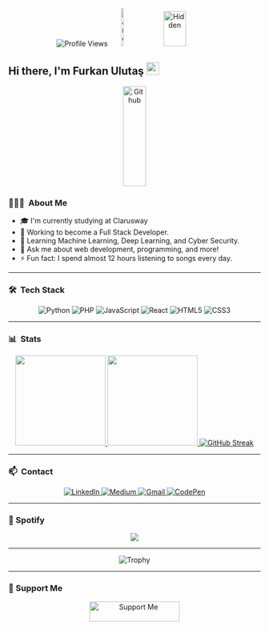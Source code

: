 <div align="center">
  <!-- Profil Görüntüleme Sayacı -->
  <img src="https://komarev.com/ghpvc/?username=d4rkn3m3s1s&color=blue" alt="Profile Views" />
  <img width="10%" height="76px" alt="AnonAlien" src="https://media2.giphy.com/media/SyaYzYOqDUE8T2Zvig/giphy.gif?cid=790b7611790edd716428737c9a1fb5fbd73838c4c87d7410&rid=giphy.gif&ct=g" />
  <img width="30%" height="70px" alt="Hidden" src="https://media1.tenor.com/images/5188ac267b55d2594531cc974e2907d0/tenor.gif?itemid=26386839" />
</div>

## Hi there, I'm Furkan Ulutaş <img src="https://media.giphy.com/media/hvRJCLFzcasrR4ia7z/giphy.gif" width="25px">

<div align="center">
  <img width="30%" height="200px" alt="Github" src="https://media2.giphy.com/media/l0HlRVFefdU4nygus/giphy.gif?cid=790b7611635fbc7c6a3a8453bf4efb7c736318a8f65e1126&rid=giphy.gif&ct=g" />
</div>

### 👨🏻‍💻 &nbsp;About Me
- 🎓 I'm currently studying at Clarusway  
- 🔭 Working to become a Full Stack Developer.  
- 🌱 Learning Machine Learning, Deep Learning, and Cyber Security.  
- 💬 Ask me about web development, programming, and more!  
- ⚡ Fun fact: I spend almost 12 hours listening to songs every day.  

---

### 🛠 &nbsp;Tech Stack
<div align="center">
  <p>
    <img alt="Python" src="https://img.shields.io/badge/-Python-333333?style=flat&logo=python" />
    <img alt="PHP" src="https://img.shields.io/badge/-PHP-333333?style=flat&logo=php" />
    <img alt="JavaScript" src="https://img.shields.io/badge/-JavaScript-333333?style=flat&logo=javascript" />
    <img alt="React" src="https://img.shields.io/badge/-React-333333?style=flat&logo=react" />
    <img alt="HTML5" src="https://img.shields.io/badge/-HTML5-333333?style=flat&logo=html5" />
    <img alt="CSS3" src="https://img.shields.io/badge/-CSS3-333333?style=flat&logo=css3&logoColor=1572B6" />
  </p>
</div>

---

### 📊 &nbsp;Stats
<div align="center">
  <a href="https://github.com/d4rkn3m3s1s">
    <img height="180em" src="https://github-readme-stats.vercel.app/api?username=d4rkn3m3s1s&show_icons=true&theme=midnight-purple&include_all_commits=true&count_private=true" />
    <img height="180em" src="https://github-readme-stats-eight-theta.vercel.app/api/top-langs/?username=d4rkn3m3s1s&layout=compact&langs_count=8&theme=midnight-purple" />
    <img src="https://github-readme-streak-stats.herokuapp.com/?user=d4rkn3m3s1s&theme=midnight-purple" alt="GitHub Streak" />
  </a>
</div>

---

### 📫 &nbsp;Contact
<div align="center">
  <a href="https://www.linkedin.com/in/ulutasfurkan/">
    <img alt="LinkedIn" src="https://img.shields.io/badge/-LinkedIn-blue?style=flat&logo=linkedin&logoColor=white" />
  </a>
  <a href="https://d4rkn3m3s1s.medium.com">
    <img alt="Medium" src="https://img.shields.io/badge/-Medium-black?style=flat&logo=medium&logoColor=white" />
  </a>
  <a href="mailto:four.ulu24@gmail.com">
    <img alt="Gmail" src="https://img.shields.io/badge/-Gmail-c14438?style=flat&logo=gmail&logoColor=white" />
  </a>
  <a href="https://codepen.io/d4rkn3m3s1s">
    <img alt="CodePen" src="https://img.shields.io/badge/-CodePen-black?style=flat&logo=codepen" />
  </a>
</div>

---

### 🎵 Spotify
<div align="center">
  <img src="https://spotify-github-profile.vercel.app/api/view?uid=zoaegvatpjo18bau7k9l80mnq&cover_image=true&theme=default&bar_color=53b14f&bar_color_cover=false" />
</div>

---

<div align="center">
  <img src="https://github-profile-trophy.vercel.app/?username=d4rkn3m3s1s&theme=onedark" alt="Trophy" />
</div>

---

### 🌱 Support Me
<div align="center">
  <a href="https://www.buymeacoffee.com/d4rkn3m3s1s">
    <img src="https://cdn.buymeacoffee.com/buttons/v2/default-yellow.png" height="40" width="180" alt="Support Me" />
  </a>
</div>
